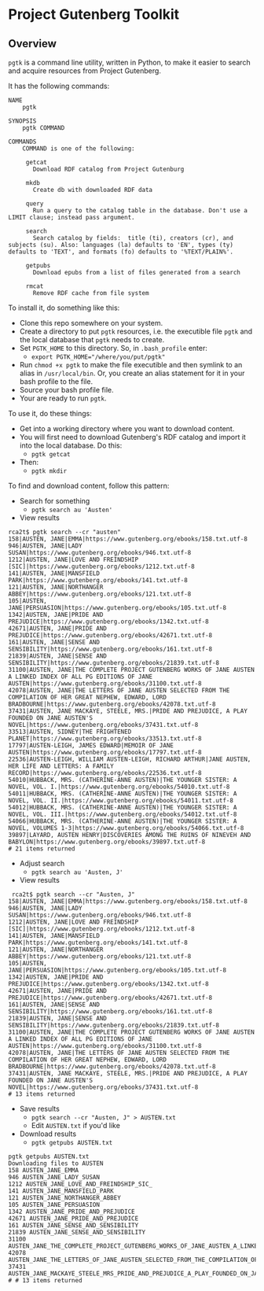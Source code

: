 # Project Gutenberg Toolkit

## Overview

`pgtk` is a command line utility, written in Python, to make it easier to search and acquire resources from Project Gutenberg.

It has the following commands:

```
NAME
    pgtk

SYNOPSIS
    pgtk COMMAND

COMMANDS
    COMMAND is one of the following:

     getcat
       Download RDF catalog from Project Gutenburg

     mkdb
       Create db with downloaded RDF data

     query
       Run a query to the catalog table in the database. Don't use a LIMIT clause; instead pass argument.

     search
       Search catalog by fields:  title (ti), creators (cr), and subjects (su). Also: languages (la) defaults to 'EN', types (ty) defaults to 'TEXT', and formats (fo) defaults to '%TEXT/PLAIN%'.

     getpubs
       Download epubs from a list of files generated from a search

     rmcat
       Remove RDF cache from file system
 ```

To install it, do something like this:

* Clone this repo somewhere on your system.
* Create a directory to put `pgtk` resources, i.e. the executible file `pgtk` and the local database that `pgtk` needs to create.
* Set `PGTK_HOME` to this directory. So, in `.bash_profile` enter:
  * `export PGTK_HOME="/where/you/put/pgtk"`
* Run `chmod +x pgtk` to make the file executible and then symlink to an alias in `/usr/local/bin`. Or, you create an alias statement for it in your bash profile to the file.
* Source your bash profile file.
* Your are ready to run `pgtk`.

To use it, do these things:

* Get into a working directory where you want to download content.
* You will first need to download Gutenberg's RDF catalog and import it into the local database. Do this:
   * `pgtk getcat`
* Then:
   * `pgtk mkdir`
   
To find and download content, follow this pattern:
* Search for something
  * `pgtk search au 'Austen'`
* View results
```
rca2t$ pgtk search --cr "austen"
158|AUSTEN, JANE|EMMA|https://www.gutenberg.org/ebooks/158.txt.utf-8
946|AUSTEN, JANE|LADY SUSAN|https://www.gutenberg.org/ebooks/946.txt.utf-8
1212|AUSTEN, JANE|LOVE AND FREINDSHIP [SIC]|https://www.gutenberg.org/ebooks/1212.txt.utf-8
141|AUSTEN, JANE|MANSFIELD PARK|https://www.gutenberg.org/ebooks/141.txt.utf-8
121|AUSTEN, JANE|NORTHANGER ABBEY|https://www.gutenberg.org/ebooks/121.txt.utf-8
105|AUSTEN, JANE|PERSUASION|https://www.gutenberg.org/ebooks/105.txt.utf-8
1342|AUSTEN, JANE|PRIDE AND PREJUDICE|https://www.gutenberg.org/ebooks/1342.txt.utf-8
42671|AUSTEN, JANE|PRIDE AND PREJUDICE|https://www.gutenberg.org/ebooks/42671.txt.utf-8
161|AUSTEN, JANE|SENSE AND SENSIBILITY|https://www.gutenberg.org/ebooks/161.txt.utf-8
21839|AUSTEN, JANE|SENSE AND SENSIBILITY|https://www.gutenberg.org/ebooks/21839.txt.utf-8
31100|AUSTEN, JANE|THE COMPLETE PROJECT GUTENBERG WORKS OF JANE AUSTEN A LINKED INDEX OF ALL PG EDITIONS OF JANE AUSTEN|https://www.gutenberg.org/ebooks/31100.txt.utf-8
42078|AUSTEN, JANE|THE LETTERS OF JANE AUSTEN SELECTED FROM THE COMPILATION OF HER GREAT NEPHEW, EDWARD, LORD BRADBOURNE|https://www.gutenberg.org/ebooks/42078.txt.utf-8
37431|AUSTEN, JANE MACKAYE, STEELE, MRS.|PRIDE AND PREJUDICE, A PLAY FOUNDED ON JANE AUSTEN'S NOVEL|https://www.gutenberg.org/ebooks/37431.txt.utf-8
33513|AUSTEN, SIDNEY|THE FRIGHTENED PLANET|https://www.gutenberg.org/ebooks/33513.txt.utf-8
17797|AUSTEN-LEIGH, JAMES EDWARD|MEMOIR OF JANE AUSTEN|https://www.gutenberg.org/ebooks/17797.txt.utf-8
22536|AUSTEN-LEIGH, WILLIAM AUSTEN-LEIGH, RICHARD ARTHUR|JANE AUSTEN, HER LIFE AND LETTERS: A FAMILY RECORD|https://www.gutenberg.org/ebooks/22536.txt.utf-8
54010|HUBBACK, MRS. (CATHERINE-ANNE AUSTEN)|THE YOUNGER SISTER: A NOVEL, VOL. I.|https://www.gutenberg.org/ebooks/54010.txt.utf-8
54011|HUBBACK, MRS. (CATHERINE-ANNE AUSTEN)|THE YOUNGER SISTER: A NOVEL, VOL. II.|https://www.gutenberg.org/ebooks/54011.txt.utf-8
54012|HUBBACK, MRS. (CATHERINE-ANNE AUSTEN)|THE YOUNGER SISTER: A NOVEL, VOL. III.|https://www.gutenberg.org/ebooks/54012.txt.utf-8
54066|HUBBACK, MRS. (CATHERINE-ANNE AUSTEN)|THE YOUNGER SISTER: A NOVEL, VOLUMES 1-3|https://www.gutenberg.org/ebooks/54066.txt.utf-8
39897|LAYARD, AUSTEN HENRY|DISCOVERIES AMONG THE RUINS OF NINEVEH AND BABYLON|https://www.gutenberg.org/ebooks/39897.txt.utf-8
# 21 items returned
```
* Adjust search
  * `pgtk search au 'Austen, J'`
* View results
```
 rca2t$ pgtk search --cr "Austen, J"
158|AUSTEN, JANE|EMMA|https://www.gutenberg.org/ebooks/158.txt.utf-8
946|AUSTEN, JANE|LADY SUSAN|https://www.gutenberg.org/ebooks/946.txt.utf-8
1212|AUSTEN, JANE|LOVE AND FREINDSHIP [SIC]|https://www.gutenberg.org/ebooks/1212.txt.utf-8
141|AUSTEN, JANE|MANSFIELD PARK|https://www.gutenberg.org/ebooks/141.txt.utf-8
121|AUSTEN, JANE|NORTHANGER ABBEY|https://www.gutenberg.org/ebooks/121.txt.utf-8
105|AUSTEN, JANE|PERSUASION|https://www.gutenberg.org/ebooks/105.txt.utf-8
1342|AUSTEN, JANE|PRIDE AND PREJUDICE|https://www.gutenberg.org/ebooks/1342.txt.utf-8
42671|AUSTEN, JANE|PRIDE AND PREJUDICE|https://www.gutenberg.org/ebooks/42671.txt.utf-8
161|AUSTEN, JANE|SENSE AND SENSIBILITY|https://www.gutenberg.org/ebooks/161.txt.utf-8
21839|AUSTEN, JANE|SENSE AND SENSIBILITY|https://www.gutenberg.org/ebooks/21839.txt.utf-8
31100|AUSTEN, JANE|THE COMPLETE PROJECT GUTENBERG WORKS OF JANE AUSTEN A LINKED INDEX OF ALL PG EDITIONS OF JANE AUSTEN|https://www.gutenberg.org/ebooks/31100.txt.utf-8
42078|AUSTEN, JANE|THE LETTERS OF JANE AUSTEN SELECTED FROM THE COMPILATION OF HER GREAT NEPHEW, EDWARD, LORD BRADBOURNE|https://www.gutenberg.org/ebooks/42078.txt.utf-8
37431|AUSTEN, JANE MACKAYE, STEELE, MRS.|PRIDE AND PREJUDICE, A PLAY FOUNDED ON JANE AUSTEN'S NOVEL|https://www.gutenberg.org/ebooks/37431.txt.utf-8
# 13 items returned
```
* Save results
  * `pgtk search --cr "Austen, J" > AUSTEN.txt`
  * Edit `AUSTEN.txt` if you'd like
* Download results
  * `pgtk getpubs AUSTEN.txt`
```
pgtk getpubs AUSTEN.txt
Downloading files to AUSTEN
158 AUSTEN_JANE_EMMA
946 AUSTEN_JANE_LADY_SUSAN
1212 AUSTEN_JANE_LOVE_AND_FREINDSHIP_SIC_
141 AUSTEN_JANE_MANSFIELD_PARK
121 AUSTEN_JANE_NORTHANGER_ABBEY
105 AUSTEN_JANE_PERSUASION
1342 AUSTEN_JANE_PRIDE_AND_PREJUDICE
42671 AUSTEN_JANE_PRIDE_AND_PREJUDICE
161 AUSTEN_JANE_SENSE_AND_SENSIBILITY
21839 AUSTEN_JANE_SENSE_AND_SENSIBILITY
31100 AUSTEN_JANE_THE_COMPLETE_PROJECT_GUTENBERG_WORKS_OF_JANE_AUSTEN_A_LINKED_INDEX_OF_ALL_PG_EDITIONS_OF_JANE_AUSTEN
42078 AUSTEN_JANE_THE_LETTERS_OF_JANE_AUSTEN_SELECTED_FROM_THE_COMPILATION_OF_HER_GREAT_NEPHEW_EDWARD_LORD_BRADBOURNE
37431 AUSTEN_JANE_MACKAYE_STEELE_MRS_PRIDE_AND_PREJUDICE_A_PLAY_FOUNDED_ON_JANE_AUSTEN_S_NOVEL
# # 13 items returned
```

